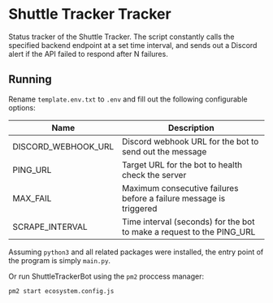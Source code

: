 # Shuttle Tracker Tracker

Status tracker of the Shuttle Tracker. The script constantly calls the specified backend endpoint at a set time interval, and sends out a Discord alert if the API failed to respond after N failures.

## Running

Rename `template.env.txt` to `.env` and fill out the following configurable options:

| Name | Description |
| ---- | ----- |
| DISCORD_WEBHOOK_URL | Discord webhook URL for the bot to send out the message |
| PING_URL | Target URL for the bot to health check the server |
| MAX_FAIL | Maximum consecutive failures before a failure message is triggered |
| SCRAPE_INTERVAL | Time interval (seconds) for the bot to make a request to the PING_URL |

Assuming `python3` and all related packages were installed, the entry point of the program is simply `main.py`.

Or run ShuttleTrackerBot using the `pm2` proccess manager:
```
pm2 start ecosystem.config.js
```
